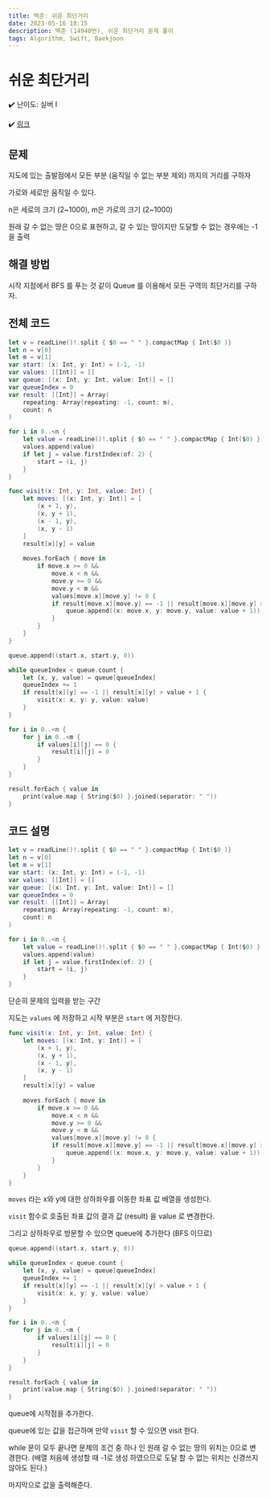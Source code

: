 ```yaml
---
title: 백준: 쉬운 최단거리
date: 2023-05-16 18:15
description: 백준 (14940번), 쉬운 최단거리 문제 풀이
tags: Algorithm, Swift, Baekjoon
---
```

# 쉬운 최단거리

✔️ 난이도: 실버 I

✔️ [링크](https://www.acmicpc.net/problem/14940)

## 문제
지도에 있는 출발점에서 모든 부분 (움직일 수 없는 부분 제외) 까지의 거리를 구하자

가로와 세로만 움직일 수 있다.

n은 세로의 크기 (2~1000), m은 가로의 크기 (2~1000)

원래 갈 수 없는 땅은 0으로 표현하고, 갈 수 있는 땅이지만 도달할 수 없는 경우에는 -1을 출력


## 해결 방법

시작 지점에서 BFS 를 푸는 것 같이 Queue 를 이용해서 모든 구역의 최단거리를 구하자.

## 전체 코드
```swift
let v = readLine()!.split { $0 == " " }.compactMap { Int($0 )}
let n = v[0]
let m = v[1]
var start: (x: Int, y: Int) = (-1, -1)
var values: [[Int]] = []
var queue: [(x: Int, y: Int, value: Int)] = []
var queueIndex = 0
var result: [[Int]] = Array(
    repeating: Array(repeating: -1, count: m),
    count: n
)

for i in 0..<n {
    let value = readLine()!.split { $0 == " " }.compactMap { Int($0) }
    values.append(value)
    if let j = value.firstIndex(of: 2) {
        start = (i, j)
    }
}

func visit(x: Int, y: Int, value: Int) {
    let moves: [(x: Int, y: Int)] = [
        (x + 1, y),
        (x, y + 1),
        (x - 1, y),
        (x, y - 1)
    ]
    result[x][y] = value
    
    moves.forEach { move in
        if move.x >= 0 &&
            move.x < n &&
            move.y >= 0 &&
            move.y < m &&
            values[move.x][move.y] != 0 {
            if result[move.x][move.y] == -1 || result[move.x][move.y] > value + 1 {
                queue.append((x: move.x, y: move.y, value: value + 1))
            }
        }
    }
}

queue.append((start.x, start.y, 0))

while queueIndex < queue.count {
    let (x, y, value) = queue[queueIndex]
    queueIndex += 1
    if result[x][y] == -1 || result[x][y] > value + 1 {
        visit(x: x, y: y, value: value)
    }
}

for i in 0..<n {
    for j in 0..<m {
        if values[i][j] == 0 {
            result[i][j] = 0
        }
    }
}

result.forEach { value in
    print(value.map { String($0) }.joined(separator: " "))
}
```

## 코드 설명
```swift
let v = readLine()!.split { $0 == " " }.compactMap { Int($0 )}
let n = v[0]
let m = v[1]
var start: (x: Int, y: Int) = (-1, -1)
var values: [[Int]] = []
var queue: [(x: Int, y: Int, value: Int)] = []
var queueIndex = 0
var result: [[Int]] = Array(
    repeating: Array(repeating: -1, count: m),
    count: n
)

for i in 0..<n {
    let value = readLine()!.split { $0 == " " }.compactMap { Int($0) }
    values.append(value)
    if let j = value.firstIndex(of: 2) {
        start = (i, j)
    }
}
```

단순히 문제의 입력을 받는 구간

지도는 `values` 에 저장하고 시작 부분은 `start` 에 저장한다.

```swift
func visit(x: Int, y: Int, value: Int) {
    let moves: [(x: Int, y: Int)] = [
        (x + 1, y),
        (x, y + 1),
        (x - 1, y),
        (x, y - 1)
    ]
    result[x][y] = value
    
    moves.forEach { move in
        if move.x >= 0 &&
            move.x < n &&
            move.y >= 0 &&
            move.y < m &&
            values[move.x][move.y] != 0 {
            if result[move.x][move.y] == -1 || result[move.x][move.y] > value + 1 {
                queue.append((x: move.x, y: move.y, value: value + 1))
            }
        }
    }
}
```

`moves` 라는 x와 y에 대한 상하좌우를 이동한 좌표 값 배열을 생성한다.

`visit` 함수로 호출된 좌표 값의 결과 값 (result) 을 value 로 변경한다.

그리고 상하좌우로 방문할 수 있으면 queue에 추가한다 (BFS 이므로)


```swift
queue.append((start.x, start.y, 0))

while queueIndex < queue.count {
    let (x, y, value) = queue[queueIndex]
    queueIndex += 1
    if result[x][y] == -1 || result[x][y] > value + 1 {
        visit(x: x, y: y, value: value)
    }
}

for i in 0..<n {
    for j in 0..<m {
        if values[i][j] == 0 {
            result[i][j] = 0
        }
    }
}

result.forEach { value in
    print(value.map { String($0) }.joined(separator: " "))
}
```
queue에 시작점을 추가한다.

queue에 있는 값을 접근하며 만약 `visit` 할 수 있으면 visit 한다.

while 문이 모두 끝나면 문제의 조건 중 하나 인 원래 갈 수 없는 땅의 위치는 0으로 변경한다. (배열 처음에 생성할 때 -1로 생성 하였으므로 도달 할 수 없는 위치는 신경쓰지 않아도 된다.)

마지막으로 값을 출력해준다.
